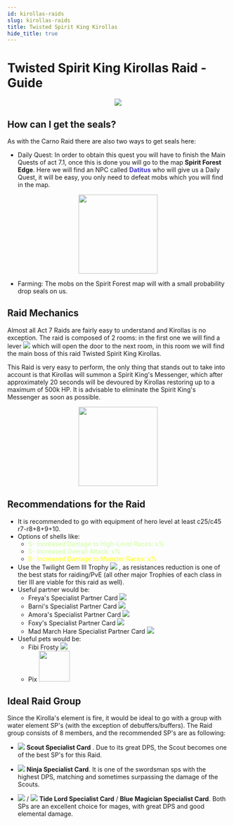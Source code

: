 ```yaml
---
id: kirollas-raids
slug: kirollas-raids
title: Twisted Spirit King Kirollas
hide_title: true
---
```


# Twisted Spirit King Kirollas Raid - Guide
<p align="center">
<img src="https://cdn.olympusgg.com/images/monsters/3027.png"/></p>


## How can I get the seals?

As with the Carno Raid there are also two ways to get seals here:

- Daily Quest: In order to obtain this quest you will have to finish the Main Quests of act 7.1, once this is done you will go to the map **Spirit Forest Edge**. Here we will find an NPC called <font color="#423AC8">**Datitus**</font> who will give us a Daily Quest, it will be easy, you only need to defeat mobs which you will find in the map.


<p align="center">
<img width= "180px" src="https://imageshack.com/i/pnWEkjhwp"/></p>

- Farming: The mobs on the Spirit Forest map will with a small probability drop seals on us.

## Raid Mechanics

Almost all Act 7 Raids are fairly easy to understand and Kirollas is no exception. The raid is composed of 2 rooms: in the first one we will find a lever ![](https://imageshack.com/i/poeMcLMPp) which will open the door to the next room, in this room we will find the main boss of this raid Twisted Spirit King Kirollas. 

This Raid is very easy to perform, the only thing that stands out to take into account is that Kirollas will summon a Spirit King's Messenger, which after approximately 20 seconds will be devoured by Kirollas restoring up to a maximum of 500k HP. It is advisable to eliminate the Spirit King's Messenger as soon as possible.

<p align="center">
<img width= "180px" src="https://cdn.olympusgg.com/images/monsters/3011.png"/></p>

## Recommendations for the Raid
- It is recommended to go with equipment of hero level at least c25/c45 r7-r8+8+9+10.
- Options of shells like: 
	- <font color="#ccff99">S- Increased Damage to High-Level Races: x%</font>
	- <font color="#ccff99">S- Increased Overall Attack: x%</font>
	- <font color="#ffff00">B- Increased Damage to Monster Races: x%</font>
- Use the Twilight Gem III Trophy ![](https://imageshack.com/i/pnGxom6Kp) , as resistances reduction is one of the best stats for raiding/PvE (all other major Trophies of each class in tier III are viable for this raid as well).
- Useful partner would be:
	- Freya's Specialist Partner Card ![](https://cdn.olympusgg.com/images/2575.png)
	- Barni's Specialist Partner Card ![](https://cdn.olympusgg.com/images/2574.png)
	- Amora's Specialist Partner Card ![](https://cdn.olympusgg.com/images/4103.png)
	- Foxy's Specialist Partner Card ![](https://cdn.olympusgg.com/images/2672.png)
    - Mad March Hare Specialist Partner Card ![](https://cdn.olympusgg.com/images/4122.png)
-   Useful pets would be: 
	- Fibi Frosty ![](https://cdn.olympusgg.com/images/8670.png)
    - Pix <a align="center"><img width= "70px" src="https://cdn.olympusgg.com/images/monsters/653.png"/></a>

## Ideal Raid Group
Since the Kirolla's element is fire, it would be ideal to go with a group with water element SP's (with the exception of debuffers/buffers). The Raid group consists of 8 members, and the recommended SP's are as following:
- ![](https://cdn.olympusgg.com/images/2589.png) **Scout Specialist Card** . Due to its great DPS, the Scout becomes one of the best SP's for this Raid.

- ![](https://cdn.olympusgg.com/images/902.png) **Ninja Specialist Card**. It is one of the swordsman sps with the highest DPS, matching and sometimes surpassing the damage of the Scouts.

- ![](https://cdn.olympusgg.com/images/2590.png) / ![](https://cdn.olympusgg.com/images/913.png) **Tide Lord Specialist Card** / **Blue Magician Specialist Card**. Both SPs are an excellent choice for mages, with great DPS and good elemental damage.